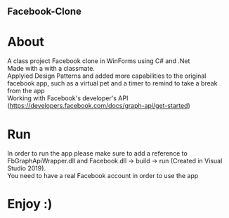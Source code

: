 ## Facebook-Clone
# About
A class project Facebook clone in WinForms using C# and .Net<br/> 
Made with a with a classmate.<br/>
Applyied Design Patterns and added more capabilities to the original facebook app, such as a virtual pet and a timer to remind to take a break from the app<br/>
Working with Facebook's developer's API (https://developers.facebook.com/docs/graph-api/get-started)<br/>
# Run
In order to run the app please make sure to add a reference to FbGraphApiWrapper.dll and Facebook.dll -> build -> run (Created in Visual Studio 2019).<br/>
You need to have a real Facebook account in order to use the app<br/>

# Enjoy :)

